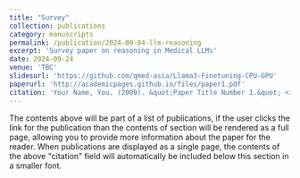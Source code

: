 ```yaml
---
title: "Survey"
collection: publications
category: manuscripts
permalink: /publication/2024-09-04-llm-reasoning
excerpt: 'Survey paper on reasoning in Medical LLMs'
date: 2024-09-24
venue: 'TBC'
slidesurl: 'https://github.com/qmed-asia/Llama3-Finetuning-CPU-GPU'
paperurl: 'http://academicpages.github.io/files/paper1.pdf'
citation: 'Your Name, You. (2009). &quot;Paper Title Number 1.&quot; <i>Journal 1</i>. 1(1).'
---
```


The contents above will be part of a list of publications, if the user clicks the link for the publication than the contents of section will be rendered as a full page, allowing you to provide more information about the paper for the reader. When publications are displayed as a single page, the contents of the above "citation" field will automatically be included below this section in a smaller font.